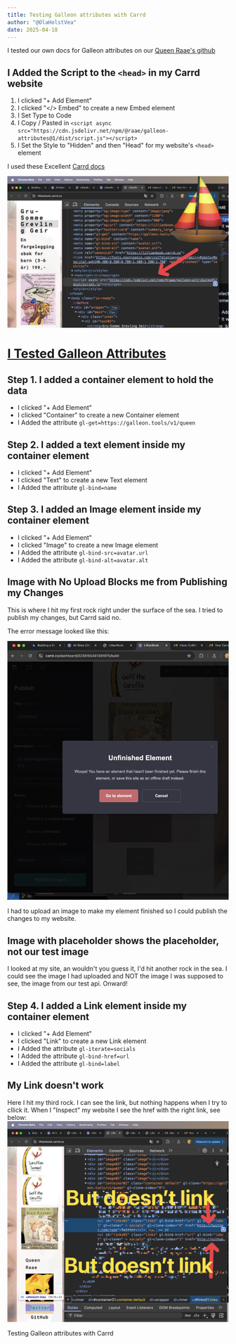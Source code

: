 ```yaml
---
title: Testing Galleon attributes with Carrd
author: "@OlaHolstVea"
date: 2025-04-18
---
```


I tested our own docs for Galleon attributes on our [Queen Raae's github](https://github.com/queen-raae/galleon-attributes)

## I Added the Script to the `<head>` in my Carrd website


1. I clicked "+ Add Element"
2. I clicked "</> Embed" to create a new Embed element
3. I Set Type to Code
4. I Copy / Pasted in `<script async src="https://cdn.jsdelivr.net/npm/@raae/galleon-attributes@1/dist/script.js"></script>` 
5. I Set the Style to "Hidden" and then "Head" for my website's `<head>` element


I used these Excellent [Carrd docs](
https://carrd.co/docs/building/embedding-custom-code)

![in the head](./carrd-1.2-in-the-head-yeah.png)

# [I Tested Galleon Attributes](https://github.com/queen-raae/galleon-attributes#test-galleon-attributes)

## Step 1. I added a container element to hold the data 

- I clicked "+ Add Element"
- I clicked "Container" to create a new Container element
- I Added the attribute `gl-get=https://galleon.tools/v1/queen`

## Step 2. I added a text element inside my container element

- I clicked "+ Add Element"
- I clicked "Text" to create a new Text element
- I Added the attribute `gl-bind=name`


## Step 3. I added an Image element inside my container element

- I clicked "+ Add Element"
- I clicked "Image" to create a new Image element
- I Added the attribute `gl-bind-src=avatar.url`
- I Added the attribute `gl-bind-alt=avatar.alt`


## Image with No Upload Blocks me from Publishing my Changes

This is where I hit my first rock right under the surface of the sea. I tried to publish my changes, but Carrd said no.

The error message looked like this:

![unfinished element](./carrd-3-unfinished-element.png)

I had to upload an image to make my element finished so I could publish the changes to my website.

## Image with placeholder shows the placeholder, not our test image

I looked at my site, an wouldn't you guess it, I'd hit another rock in the sea. I could see the image I had uploaded and NOT the image I was supposed to see, the image from our test api. Onward!

## Step 4. I added a Link element inside my container element

- I clicked "+ Add Element"
- I clicked "Link" to create a new Link element
- I Added the attribute `gl-iterate=socials`
- I Added the attribute `gl-bind-href=url`
- I Added the attribute `gl-bind=label`

## My Link doesn't work

Here I hit my third rock. I can see the link, but nothing happens when I try to cllick it. When I "Inspect" my website I see the href with the right link, see below:
![My Link doesn't work](./carrd-4-doesnt-link.png) 


Testing Galleon attributes with Carrd